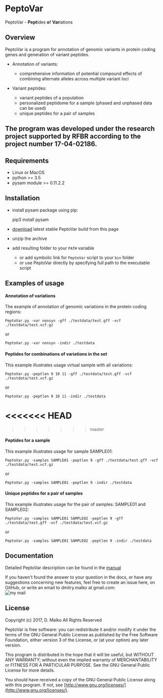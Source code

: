 # PeptoVar

PeptoVar - **Pept**ides **o**f **Var**iations

## Overview

PeptoVar is a program for annotation of genomic variants in protein coding genes and generation of variant peptides.

- Annotation of variants:
   - comprehensive information of potential compound effects of combining alternate alleles across multiple variant loci

- Variant peptides:
   - variant peptides of a population
   - personalized peptidome for a sample (phased and unphased data can be used)
   - unique peptides for a pair of samples


## The program was developed under the research project supported by RFBR according to the project number 17-04-02186.

## Requirements

* Linux or MacOS
* python >= 3.5
* pysam module >= 0.11.2.2

## Installation

* install pysam package using pip:

   pip3 install pysam

* [download](https://github.com/open-projects/PeptoVar/zipball/master) latest stable PeptoVar build from this page
* unzip the archive
* add resulting folder to your ``PATH`` variable
  * or add symbolic link for ``PeptoVar`` script to your ``bin`` folder
  * or use PeptoVar directly by specifying full path to the executable script

## Examples of usage

#### Annotation of variations
The example of annotation of genomic variations in the protein coding regions:

    PeptoVar.py -var nonsyn -gff ./testdata/test.gff -vcf ./testdata/test.vcf.gz
    
or
    
    PeptoVar.py -var nonsyn -indir ./testdata


#### Peptides for combinations of variations in the set
This example illustrates usage virtual sample with all variations:

    PeptoVar.py -peptlen 9 10 11 -gff ./testdata/test.gff -vcf ./testdata/test.vcf.gz
    
or
    
    PeptoVar.py -peptlen 9 10 11 -indir ./testdata
    
<<<<<<< HEAD
=======

>>>>>>> master

#### Peptides for a sample
This example illustrates usage for sample SAMPLE01:

    PeptoVar.py -samples SAMPLE01 -peptlen 9 -gff ./testdata/test.gff -vcf ./testdata/test.vcf.gz
    
or
    
    PeptoVar.py -samples SAMPLE01 -peptlen 9 -indir ./testdata


#### Unique peptides for a pair of samples
This example illustrates usage for the pair of samples: SAMPLE01 and SAMPLE02:

    PeptoVar.py -samples SAMPLE01 SAMPLE02 -peptlen 9 -gff ./testdata/test.gff -vcf ./testdata/test.vcf.gz
    
or
    
    PeptoVar.py -samples SAMPLE01 SAMPLE02 -peptlen 9 -indir ./testdata


## Documentation

Detailed PeptoVar description can be found in the [manual](https://github.com/open-projects/PeptoVar/blob/master/UserManual.pdf)

If you haven't found the answer to your question in the docs, or have any suggestions concerning new features, feel free to create an issue here, on GitHub, or write an email to dmitry.malko at gmail.com:
<br />![my mail](https://user-images.githubusercontent.com/5543031/28415000-8bea641e-6d56-11e7-85ca-4287500a4192.png)

## License
Copyright (c) 2017, D. Malko
All Rights Reserved

PeptoVar is free software: you can redistribute it and/or modify
it under the terms of the GNU General Public License as published by
the Free Software Foundation, either version 3 of the License, or
(at your option) any later version.

This program is distributed in the hope that it will be useful,
but WITHOUT ANY WARRANTY; without even the implied warranty of
MERCHANTABILITY or FITNESS FOR A PARTICULAR PURPOSE.  See the
GNU General Public License for more details.

You should have received a copy of the GNU General Public License
along with this program.  If not, see [http://www.gnu.org/licenses/](http://www.gnu.org/licenses/).


